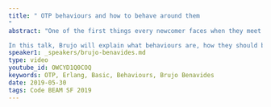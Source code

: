 ```yaml
---
title: " OTP behaviours and how to behave around them
"
abstract: "One of the first things every newcomer faces when they meet OTP are behaviours. The general explanation for them is usually along the lines of they're like interfaces for OOP. While that's somewhat accurate, it's also misleading and introduces a lot of confusion on how and when to use the existing behaviours and when it's reasonable to define your own ones. 

In this talk, Brujo will explain what behaviours are, how they should be used, and how to create and expose new ones if you ever need to."
speaker1: _speakers/brujo-benavides.md
type: video
youtube_id: OWCYD1Q0COQ
keywords: OTP, Erlang, Basic, Behaviours, Brujo Benavides
date: 2019-05-30
tags: Code BEAM SF 2019
---
```


